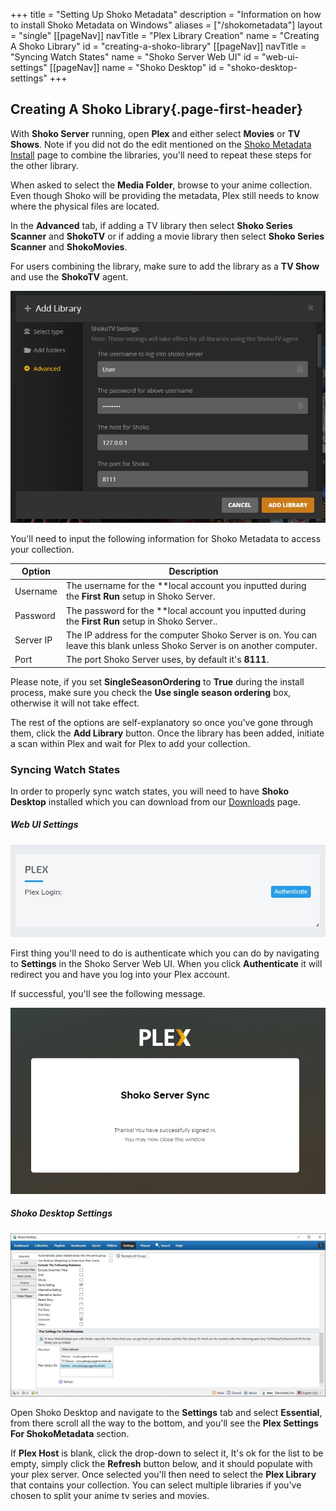+++
title = "Setting Up Shoko Metadata"
description = "Information on how to install Shoko Metadata on Windows"
aliases = ["/shokometadata"]
layout = "single"
[[pageNav]]
navTitle = "Plex Library Creation"
name = "Creating A Shoko Library"
id = "creating-a-shoko-library"
[[pageNav]]
navTitle = "Syncing Watch States"
name = "Shoko Server Web UI"
id = "web-ui-settings"
[[pageNav]]
name = "Shoko Desktop"
id = "shoko-desktop-settings"
+++

## Creating A Shoko Library{.page-first-header}

With **Shoko Server** running, open **Plex** and either select **Movies** or **TV Shows**. Note if you did not do the edit mentioned on the [Shoko Metadata Install](shokometadata/install/) page to combine the libraries, you'll need to repeat these steps for the other library. 

When asked to select the **Media Folder**, browse to your anime collection. Even though Shoko will be providing the metadata, Plex still needs to know where the physical files are located. 

In the **Advanced** tab, if adding a TV library then select **Shoko Series Scanner** and **ShokoTV** or if adding a movie library then select **Shoko Series Scanner** and **ShokoMovies**. 

For users combining the library, make sure to add the library as a **TV Show** and use the **ShokoTV** agent. 

![Shoko Metadata - Inputting Server Information](/assets/images/shoko-metadata/Shoko-Metadata-Inputing-Server-Info.jpg)

You'll need to input the following information for Shoko Metadata to access your collection.

<table class="table table-bordered">
    <thead>
    <tr>
        <th>Option</th>
        <th>Description</th>
    </tr>
    </thead>
    <tbody>
    <tr>
        <td>Username</td>
        <td>The username for the **local account you inputted during the <strong>First Run</strong> setup in Shoko Server.</td>
    </tr>
    <tr>
        <td>Password</td>
        <td>The password for the **local account you inputted during the <strong>First Run</strong> setup in Shoko Server..</td>
    </tr>
    <tr>
        <td>Server IP</td>
        <td>The IP address for the computer Shoko Server is on. You can leave this blank unless Shoko Server is on another computer.</td>
    </tr>
<tr>
        <td>Port</td>
        <td>The port Shoko Server uses, by default it's <strong>8111</strong>.</td>
    </tr>
    </tbody>
</table>

Please note, if you set **SingleSeasonOrdering** to **True** during the install process, make sure you check the **Use single season ordering** box, otherwise it will not take effect. 

The rest of the options are self-explanatory so once you've gone through them, click the **Add Library** button. Once the library has been added, initiate a scan within Plex and wait for Plex to add your collection. 

### Syncing Watch States

In order to properly sync watch states, you will need to have **Shoko Desktop** installed which you can download from our [Downloads](https://shokoanime.com/downloads) page. 

##### Web UI Settings

![Shoko Metadata - Plex Authentication](/assets/images/shoko-metadata/Shoko-Metadata-Plex-Auth.jpg)

First thing you'll need to do is authenticate which you can do by navigating to **Settings** in the Shoko Server Web UI. When you click **Authenticate** it will redirect you and have you log into your Plex account. 

If successful, you'll see the following message.

![Shoko Metadata - Plex Synced](/assets/images/shoko-metadata/Shoko-Metadata-Plex-Synced.jpg)

##### Shoko Desktop Settings

![Shoko Metadata - Desktop Sync](/assets/images/shoko-metadata/Shoko-Metadata-Desktop-Sync.jpg)

Open Shoko Desktop and navigate to the **Settings** tab and select **Essential**, from there scroll all the way to the bottom, and you'll see the **Plex Settings For ShokoMetadata** section.  

If **Plex Host** is blank, click the drop-down to select it, It's ok for the list to be empty, simply click the **Refresh** button below, and it should populate with your plex server. Once selected you'll then need to select the **Plex Library** that contains your collection. You can select multiple libraries if you've chosen to split your anime tv series and movies. 
